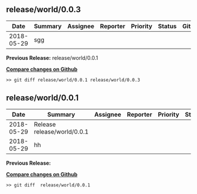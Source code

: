 
## release/world/0.0.3

| Date | Summary | Assignee | Reporter | Priority | Status | Github | JIRA |
|------|---------|----------|----------|----------|--------|--------|------|
|2018-05-29|sgg|||||[](https://github.com/Formlabs/factory-software/pull/)|[](https://formlabs.atlassian.net/browse/)|

__Previous Release:__ release/world/0.0.1

__[Compare changes on Github](https://github.com/steveliu-formlabs/release-notes-generator/compare/8e96e17806d96642c275bdad58d2cee03e519f91...cd7e920286bdc0a8936bc4b6ddef3b0b4660cae8)__

```
>> git diff release/world/0.0.1 release/world/0.0.3
```


## release/world/0.0.1

| Date | Summary | Assignee | Reporter | Priority | Status | Github | JIRA |
|------|---------|----------|----------|----------|--------|--------|------|
|2018-05-29|Release release/world/0.0.1|||||[](https://github.com/Formlabs/factory-software/pull/)|[](https://formlabs.atlassian.net/browse/)|
|2018-05-29|hh|||||[](https://github.com/Formlabs/factory-software/pull/)|[](https://formlabs.atlassian.net/browse/)|

__Previous Release:__ 

__[Compare changes on Github](https://github.com/steveliu-formlabs/release-notes-generator/compare/cd7e920286bdc0a8936bc4b6ddef3b0b4660cae8...9bec4c57b339540418c21430b2151e07639c4076)__

```
>> git diff  release/world/0.0.1
```

